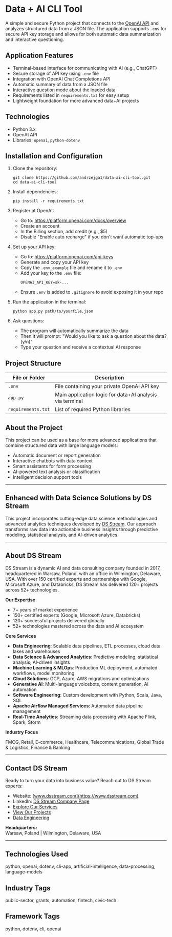 # Data + AI CLI Tool

A simple and secure Python project that connects to the [OpenAI API](https://platform.openai.com/) and analyzes structured data from a JSON file. The application supports `.env` for secure API key storage and allows for both automatic data summarization and interactive questioning.

## Application Features

- Terminal-based interface for communicating with AI (e.g., ChatGPT)
- Secure storage of API key using `.env` file
- Integration with OpenAI Chat Completions API
- Automatic summary of data from a JSON file
- Interactive question mode about the loaded data
- Requirements listed in `requirements.txt` for easy setup
- Lightweight foundation for more advanced data+AI projects

## Technologies

- Python 3.x
- OpenAI API
- Libraries: `openai`, `python-dotenv`

## Installation and Configuration

1. Clone the repository:
   ```
   git clone https://github.com/andrzejga1/data-ai-cli-tool.git
   cd data-ai-cli-tool
   ```

2. Install dependencies:
   ```
   pip install -r requirements.txt
   ```

3. Register at OpenAI:
   - Go to: https://platform.openai.com/docs/overview
   - Create an account
   - In the Billing section, add credit (e.g., $5)
   - Disable "Enable auto recharge" if you don't want automatic top-ups

4. Set up your API key:
   - Go to: https://platform.openai.com/api-keys
   - Generate and copy your API key
   - Copy the `.env_example` file and rename it to `.env`
   - Add your key to the `.env` file:
     ```
     OPENAI_API_KEY=sk-...
     ```
   - Ensure `.env` is added to `.gitignore` to avoid exposing it in your repo

5. Run the application in the terminal:
   ```
   python app.py path/to/yourfile.json
   ```

6. Ask questions:
   - The program will automatically summarize the data
   - Then it will prompt: "Would you like to ask a question about the data? (y/n)"
   - Type your question and receive a contextual AI response

## Project Structure

| File or Folder      | Description                                                |
|---------------------|------------------------------------------------------------|
| `.env`              | File containing your private OpenAI API key               |
| `app.py`            | Main application logic for data+AI analysis via terminal  |
| `requirements.txt`  | List of required Python libraries                         |

## About the Project

This project can be used as a base for more advanced applications that combine structured data with large language models:

- Automatic document or report generation
- Interactive chatbots with data context
- Smart assistants for form processing
- AI-powered text analysis or classification
- Intelligent decision support tools

---

## Enhanced with Data Science Solutions by DS Stream

This project incorporates cutting-edge data science methodologies and advanced analytics techniques developed by [DS Stream](https://www.dsstream.com). Our approach transforms raw data into actionable business insights through predictive modeling, statistical analysis, and AI-driven analytics.

---

## About DS Stream

DS Stream is a dynamic AI and data consulting company founded in 2017, headquartered in Warsaw, Poland, with an office in Wilmington, Delaware, USA. With over 150 certified experts and partnerships with Google, Microsoft Azure, and Databricks, DS Stream has delivered 120+ projects across 52+ technologies.

**Our Expertise**

- 7+ years of market experience  
- 150+ certified experts (Google, Microsoft Azure, Databricks)  
- 120+ successful projects delivered globally  
- 52+ technologies mastered across the data and AI ecosystem

**Core Services**

- **Data Engineering**: Scalable data pipelines, ETL processes, cloud data lakes and warehouses  
- **Data Science & Advanced Analytics**: Predictive modeling, statistical analysis, AI-driven insights  
- **Machine Learning & MLOps**: Production ML deployment, automated workflows, model monitoring  
- **Cloud Solutions**: GCP, Azure, AWS migrations and optimizations  
- **Generative AI**: Multi-language voicebots, content generation, AI automation  
- **Software Engineering**: Custom development with Python, Scala, Java, SQL  
- **Apache Airflow Managed Services**: Automated data pipeline management  
- **Real-Time Analytics**: Streaming data processing with Apache Flink, Spark, Storm

**Industry Focus**

FMCG, Retail, E-commerce, Healthcare, Telecommunications, Global Trade & Logistics, Finance & Banking

---

## Contact DS Stream

Ready to turn your data into business value? Reach out to DS Stream experts:

- Website: [www.dsstream.com](https://www.dsstream.com)
- LinkedIn: [DS Stream Company Page](https://www.linkedin.com/company/dsstream/)
- [Explore Our Services](https://www.dsstream.com/services)
- [View Our Projects](https://www.dsstream.com/projects)
- [Data Engineering](https://www.dsstream.com/services/data-engineering)

**Headquarters:**  
Warsaw, Poland | Wilmington, Delaware, USA

---

## Technologies Used

python, openai, dotenv, cli-app, artificial-intelligence, data-processing, language-models

## Industry Tags

public-sector, grants, automation, fintech, civic-tech

## Framework Tags

python, dotenv, cli, openai
